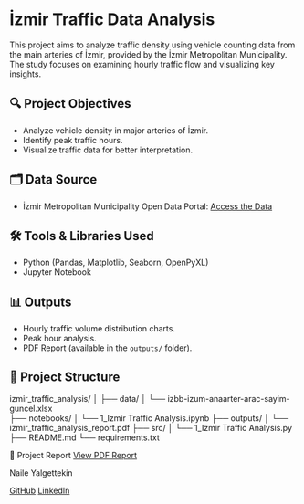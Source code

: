 # İzmir Traffic Data Analysis

This project aims to analyze traffic density using vehicle counting data from the main arteries of İzmir, provided by the İzmir Metropolitan Municipality. The study focuses on examining hourly traffic flow and visualizing key insights.

## 🔍 Project Objectives
- Analyze vehicle density in major arteries of İzmir.
- Identify peak traffic hours.
- Visualize traffic data for better interpretation.

## 🗂️ Data Source
- İzmir Metropolitan Municipality Open Data Portal: [Access the Data](https://acikveri.bizizmir.com/en/dataset/izmir-ili-arac-sayim-verileri/resource/25866cc4-298a-4ee7-bfd3-719ea7f530b2)

## 🛠️ Tools & Libraries Used
- Python (Pandas, Matplotlib, Seaborn, OpenPyXL)
- Jupyter Notebook

## 📊 Outputs
- Hourly traffic volume distribution charts.
- Peak hour analysis.
- PDF Report (available in the `outputs/` folder).

## 📁 Project Structure
izmir_traffic_analysis/ │ 
			├── data/
			│ └── izbb-izum-anaarter-arac-sayim-guncel.xlsx 			
      ├── notebooks/ 
			│ └── 1_Izmir Traffic Analysis.ipynb 
			├── outputs/ 
			│ └── izmir_traffic_analysis_report.pdf 
			├── src/ 
			│ └── 1_Izmir Traffic Analysis.py 
			├── README.md 
			└── requirements.txt

📄 Project Report
[View PDF Report](https://github.com/yalgettekin/izmir_traffic_analysis/blob/main/outputs/1_Izmir%20Traffic%20Analysis.pdf)

Naile Yalgettekin

[GitHub](https://github.com/yalgettekin)
[LinkedIn](https://www.linkedin.com/in/naile-yalgettekin-2b8a43100/)

